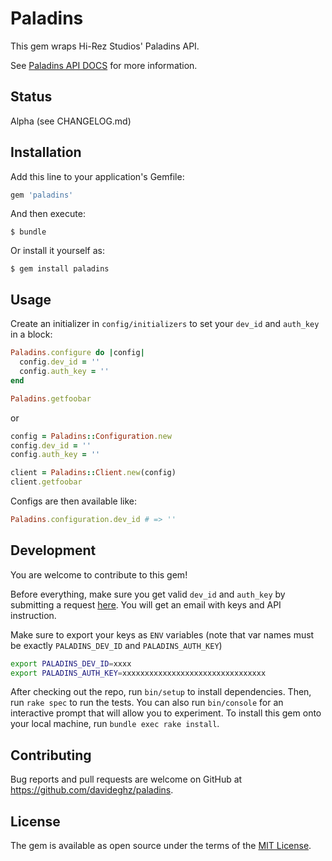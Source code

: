 # Paladins

This gem wraps Hi-Rez Studios' Paladins API.

See [Paladins API DOCS](https://docs.google.com/document/d/1OFS-3ocSx-1Rvg4afAnEHlT3917MAK_6eJTR6rzr-BM) for more information.

## Status

Alpha (see CHANGELOG.md)

## Installation

Add this line to your application's Gemfile:

```ruby
gem 'paladins'
```

And then execute:

    $ bundle

Or install it yourself as:

    $ gem install paladins

## Usage

Create an initializer in `config/initializers` to set your `dev_id` and `auth_key` in a block:

```ruby
Paladins.configure do |config|
  config.dev_id = ''
  config.auth_key = ''
end

Paladins.getfoobar
```

or

```ruby
config = Paladins::Configuration.new
config.dev_id = ''
config.auth_key = ''

client = Paladins::Client.new(config)
client.getfoobar
```

Configs are then available like:

```ruby
Paladins.configuration.dev_id # => ''
```

## Development

You are welcome to contribute to this gem!

Before everything, make sure you get valid `dev_id` and `auth_key` by submitting a request [here](https://fs12.formsite.com/HiRez/form48/secure_index.html). You will get an email with keys and API instruction.

Make sure to export your keys as `ENV` variables (note that var names must be exactly `PALADINS_DEV_ID` and `PALADINS_AUTH_KEY`)

```bash
export PALADINS_DEV_ID=xxxx
export PALADINS_AUTH_KEY=xxxxxxxxxxxxxxxxxxxxxxxxxxxxxxxx
```

After checking out the repo, run `bin/setup` to install dependencies. Then, run `rake spec` to run the tests. You can also run `bin/console` for an interactive prompt that will allow you to experiment. To install this gem onto your local machine, run `bundle exec rake install`.

## Contributing

Bug reports and pull requests are welcome on GitHub at https://github.com/davideghz/paladins.

## License

The gem is available as open source under the terms of the [MIT License](https://opensource.org/licenses/MIT).

